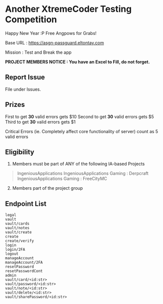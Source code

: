 # Another XtremeCoder Testing Competition

Happy New Year :P Free Angpows for Grabs!

Base URL : https://asgn-passguard.eltontay.com

Mission : Test and Break the app

**PROJECT MEMBERS NOTICE : You have an Excel to Fill, do not forget.**

## Report Issue
File under Issues.

## Prizes
First to get **30** valid errors gets $10
Second to get **30** valid errors gets $5
Third to get **30** valid errors gets $1

Critical Errors (ie. Completely affect core functionality of server) count as 5 valid errors

## Eligibility
1. Members must be part of ANY of the following IA-based Projects
> IngeniousApplications
> IngeniousApplications Gaming : Derpcraft
> IngeniousApplications Gaming : FreeCityMC
2. Members part of the project group

## Endpoint List
```
legal
vault
vault/cards
vault/notes
vault/create
create
create/verify
login
login/2FA
logout
manageAccount
manageAccount/2FA
resetPassword
resetPasswordCont
admin
vault/card/<id:str>
vault/password/<id:str>
vault/note/<id:str>
vault/delete/<id:str>
vault/sharePassword/<id:str>
```
